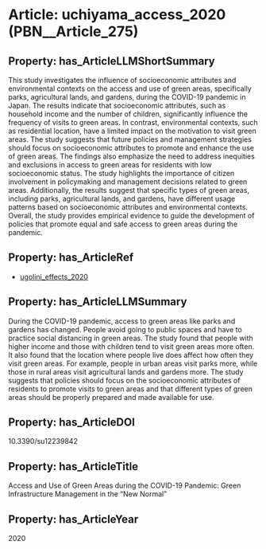 # Article: __uchiyama_access_2020__ (PBN__Article_275)

## Property: has_ArticleLLMShortSummary

This study investigates the influence of socioeconomic attributes and environmental contexts on the access and use of green areas, specifically parks, agricultural lands, and gardens, during the COVID-19 pandemic in Japan. The results indicate that socioeconomic attributes, such as household income and the number of children, significantly influence the frequency of visits to green areas. In contrast, environmental contexts, such as residential location, have a limited impact on the motivation to visit green areas. The study suggests that future policies and management strategies should focus on socioeconomic attributes to promote and enhance the use of green areas. The findings also emphasize the need to address inequities and exclusions in access to green areas for residents with low socioeconomic status. The study highlights the importance of citizen involvement in policymaking and management decisions related to green areas. Additionally, the results suggest that specific types of green areas, including parks, agricultural lands, and gardens, have different usage patterns based on socioeconomic attributes and environmental contexts. Overall, the study provides empirical evidence to guide the development of policies that promote equal and safe access to green areas during the pandemic.

## Property: has_ArticleRef

* [ugolini_effects_2020](../Article/PBN__Article_90)

## Property: has_ArticleLLMSummary

During the COVID-19 pandemic, access to green areas like parks and gardens has changed. People avoid going to public spaces and have to practice social distancing in green areas. The study found that people with higher income and those with children tend to visit green areas more often. It also found that the location where people live does affect how often they visit green areas. For example, people in urban areas visit parks more, while those in rural areas visit agricultural lands and gardens more. The study suggests that policies should focus on the socioeconomic attributes of residents to promote visits to green areas and that different types of green areas should be properly prepared and made available for use.

## Property: has_ArticleDOI

10.3390/su12239842

## Property: has_ArticleTitle

Access and Use of Green Areas during the COVID-19 Pandemic: Green Infrastructure Management in the “New Normal”

## Property: has_ArticleYear

2020

